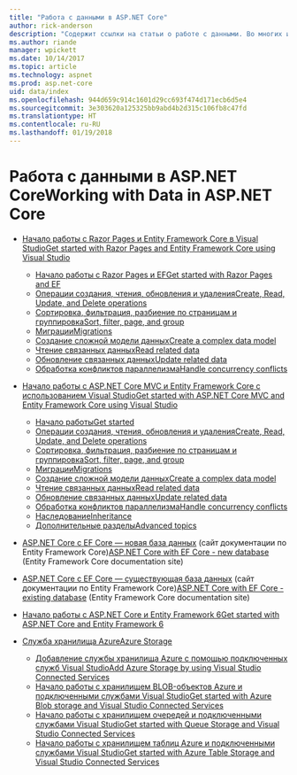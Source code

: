 ```yaml
---
title: "Работа с данными в ASP.NET Core"
author: rick-anderson
description: "Содержит ссылки на статьи о работе с данными. Во многих используется Entity Framework Core."
ms.author: riande
manager: wpickett
ms.date: 10/14/2017
ms.topic: article
ms.technology: aspnet
ms.prod: asp.net-core
uid: data/index
ms.openlocfilehash: 944d659c914c1601d29cc693f474d171ecb6d5e4
ms.sourcegitcommit: 3e303620a125325bb9abd4b2d315c106fb8c47fd
ms.translationtype: HT
ms.contentlocale: ru-RU
ms.lasthandoff: 01/19/2018
---
```

# <a name="working-with-data-in-aspnet-core"></a><span data-ttu-id="13ccf-104">Работа с данными в ASP.NET Core</span><span class="sxs-lookup"><span data-stu-id="13ccf-104">Working with Data in ASP.NET Core</span></span> 

* [<span data-ttu-id="13ccf-105">Начало работы с Razor Pages и Entity Framework Core в Visual Studio</span><span class="sxs-lookup"><span data-stu-id="13ccf-105">Get started with Razor Pages and Entity Framework Core using Visual Studio</span></span>](xref:data/ef-rp/index)

   * [<span data-ttu-id="13ccf-106">Начало работы с Razor Pages и EF</span><span class="sxs-lookup"><span data-stu-id="13ccf-106">Get started with Razor Pages and EF</span></span>](xref:data/ef-rp/intro)
   * [<span data-ttu-id="13ccf-107">Операции создания, чтения, обновления и удаления</span><span class="sxs-lookup"><span data-stu-id="13ccf-107">Create, Read, Update, and Delete operations</span></span>](xref:data/ef-rp/crud)
   * [<span data-ttu-id="13ccf-108">Сортировка, фильтрация, разбиение по страницам и группировка</span><span class="sxs-lookup"><span data-stu-id="13ccf-108">Sort, filter, page, and group</span></span>](xref:data/ef-rp/sort-filter-page)
   * [<span data-ttu-id="13ccf-109">Миграции</span><span class="sxs-lookup"><span data-stu-id="13ccf-109">Migrations</span></span>](xref:data/ef-rp/migrations)
   * [<span data-ttu-id="13ccf-110">Создание сложной модели данных</span><span class="sxs-lookup"><span data-stu-id="13ccf-110">Create a complex data model</span></span>](xref:data/ef-rp/complex-data-model)
   * [<span data-ttu-id="13ccf-111">Чтение связанных данных</span><span class="sxs-lookup"><span data-stu-id="13ccf-111">Read related data</span></span>](xref:data/ef-rp/read-related-data)
   * [<span data-ttu-id="13ccf-112">Обновление связанных данных</span><span class="sxs-lookup"><span data-stu-id="13ccf-112">Update related data</span></span>](xref:data/ef-rp/update-related-data)
   * [<span data-ttu-id="13ccf-113">Обработка конфликтов параллелизма</span><span class="sxs-lookup"><span data-stu-id="13ccf-113">Handle concurrency conflicts</span></span>](xref:data/ef-rp/concurrency)

*   [<span data-ttu-id="13ccf-114">Начало работы с ASP.NET Core MVC и Entity Framework Core с использованием Visual Studio</span><span class="sxs-lookup"><span data-stu-id="13ccf-114">Get started with ASP.NET Core MVC and Entity Framework Core using Visual Studio</span></span>](ef-mvc/index.md)
    *   [<span data-ttu-id="13ccf-115">Начало работы</span><span class="sxs-lookup"><span data-stu-id="13ccf-115">Get started</span></span>](ef-mvc/intro.md)
    *   [<span data-ttu-id="13ccf-116">Операции создания, чтения, обновления и удаления</span><span class="sxs-lookup"><span data-stu-id="13ccf-116">Create, Read, Update, and Delete operations</span></span>](xref:data/ef-mvc/crud)
    *   [<span data-ttu-id="13ccf-117">Сортировка, фильтрация, разбиение по страницам и группировка</span><span class="sxs-lookup"><span data-stu-id="13ccf-117">Sort, filter, page, and group</span></span>](xref:data/ef-mvc/sort-filter-page)
    *   [<span data-ttu-id="13ccf-118">Миграции</span><span class="sxs-lookup"><span data-stu-id="13ccf-118">Migrations</span></span>](xref:data/ef-mvc/migrations)
    *   [<span data-ttu-id="13ccf-119">Создание сложной модели данных</span><span class="sxs-lookup"><span data-stu-id="13ccf-119">Create a complex data model</span></span>](ef-mvc/complex-data-model.md)
    *   [<span data-ttu-id="13ccf-120">Чтение связанных данных</span><span class="sxs-lookup"><span data-stu-id="13ccf-120">Read related data</span></span>](ef-mvc/read-related-data.md)
    *   [<span data-ttu-id="13ccf-121">Обновление связанных данных</span><span class="sxs-lookup"><span data-stu-id="13ccf-121">Update related data</span></span>](ef-mvc/update-related-data.md)
    *   [<span data-ttu-id="13ccf-122">Обработка конфликтов параллелизма</span><span class="sxs-lookup"><span data-stu-id="13ccf-122">Handle concurrency conflicts</span></span>](ef-mvc/concurrency.md)
    *   [<span data-ttu-id="13ccf-123">Наследование</span><span class="sxs-lookup"><span data-stu-id="13ccf-123">Inheritance</span></span>](ef-mvc/inheritance.md)
    *   [<span data-ttu-id="13ccf-124">Дополнительные разделы</span><span class="sxs-lookup"><span data-stu-id="13ccf-124">Advanced topics</span></span>](ef-mvc/advanced.md)
* <span data-ttu-id="13ccf-125">[ASP.NET Core с EF Core — новая база данных](https://docs.microsoft.com/ef/core/get-started/aspnetcore/new-db) (сайт документации по Entity Framework Core)</span><span class="sxs-lookup"><span data-stu-id="13ccf-125">[ASP.NET Core with EF Core - new database](https://docs.microsoft.com/ef/core/get-started/aspnetcore/new-db) (Entity Framework Core documentation site)</span></span>
* <span data-ttu-id="13ccf-126">[ASP.NET Core с EF Core — существующая база данных](https://docs.microsoft.com/ef/core/get-started/aspnetcore/existing-db) (сайт документации по Entity Framework Core)</span><span class="sxs-lookup"><span data-stu-id="13ccf-126">[ASP.NET Core with EF Core - existing database](https://docs.microsoft.com/ef/core/get-started/aspnetcore/existing-db) (Entity Framework Core documentation site)</span></span>
*   [<span data-ttu-id="13ccf-127">Начало работы с ASP.NET Core и Entity Framework 6</span><span class="sxs-lookup"><span data-stu-id="13ccf-127">Get started with ASP.NET Core and Entity Framework 6</span></span>](entity-framework-6.md)
*   [<span data-ttu-id="13ccf-128">Служба хранилища Azure</span><span class="sxs-lookup"><span data-stu-id="13ccf-128">Azure Storage</span></span>](azure-storage/index.md)
    *   [<span data-ttu-id="13ccf-129">Добавление службы хранилища Azure с помощью подключенных служб Visual Studio</span><span class="sxs-lookup"><span data-stu-id="13ccf-129">Add Azure Storage by using Visual Studio Connected Services</span></span>](https://azure.microsoft.com/documentation/articles/vs-azure-tools-connected-services-storage/)
    *   [<span data-ttu-id="13ccf-130">Начало работы с хранилищем BLOB-объектов Azure и подключенными службами Visual Studio</span><span class="sxs-lookup"><span data-stu-id="13ccf-130">Get started with Azure Blob storage and Visual Studio Connected Services</span></span>](https://azure.microsoft.com/documentation/articles/vs-storage-aspnet5-getting-started-blobs/)
    *   [<span data-ttu-id="13ccf-131">Начало работы с хранилищем очередей и подключенными службами Visual Studio</span><span class="sxs-lookup"><span data-stu-id="13ccf-131">Get started with Queue Storage and Visual Studio Connected Services</span></span>](https://azure.microsoft.com/documentation/articles/vs-storage-aspnet5-getting-started-queues/)
    *   [<span data-ttu-id="13ccf-132">Начало работы с хранилищем таблиц Azure и подключенными службами Visual Studio</span><span class="sxs-lookup"><span data-stu-id="13ccf-132">Get started with Azure Table Storage and Visual Studio Connected Services</span></span>](https://azure.microsoft.com/documentation/articles/vs-storage-aspnet5-getting-started-tables/)

